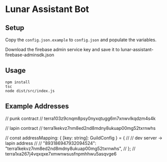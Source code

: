 # Lunar Assistant Bot

## Setup

Copy the `config.json.example` to `config.json` and populate the variables.

Download the firebase admin service key and save it to lunar-assistant-firebase-adminsdk.json

## Usage

```
npm install
tsc
node dist/src/index.js
```

## Example Addresses

// punk contract
// terra103z9cnqm8psy0nyxqtugg6m7xnwvlkqdzm4s4k

// lapin contract
// terra1kekvz7nm8ed2nd8mdny8ukuap00mg52txrnwhs

// const addressMapping: { [key: string]: GuildConfig } = {
//   // dev server -> lapin address
//   // "893186947932094524": "terra1kekvz7nm8ed2nd8mdny8ukuap00mg52txrnwhs",
// };
// terra1xa267j4vqxqxe7xmwnwsusfnpmhhwu5asqvge6



